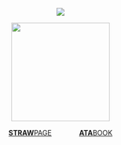 <div align="center"> 
  
![](https://komarev.com/ghpvc/?username=bloodyworship&color=e1d6a9&label=♡&style=plastic&abbreviated=true)

<img width="200" src="https://file.garden/Zoh6AmUPgG7Qjqjt/97b83ccdcd30f9d4d71c5a8c8729f7fb-removebg-preview.png">

[**STRAW**PAGE](https://sacrilegious.straw.page/)⠀⠀<img width="15" src="https://file.garden/Zoh6AmUPgG7Qjqjt/blackphone.gif">⠀⠀[**ATA**BOOK](https://oliver.atabook.org/)

